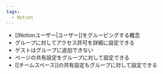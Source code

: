 ```yaml
---
tags:
  - Notion
---
```

- [[Notionユーザー|ユーザー]]をグルーピングする概念
- グループに対してアクセス許可を詳細に設定できる
- ゲストはグループに追加できない
- ページの共有設定をグループに対して設定できる
- [[チームスペース]]の共有設定もグループに対して設定できる